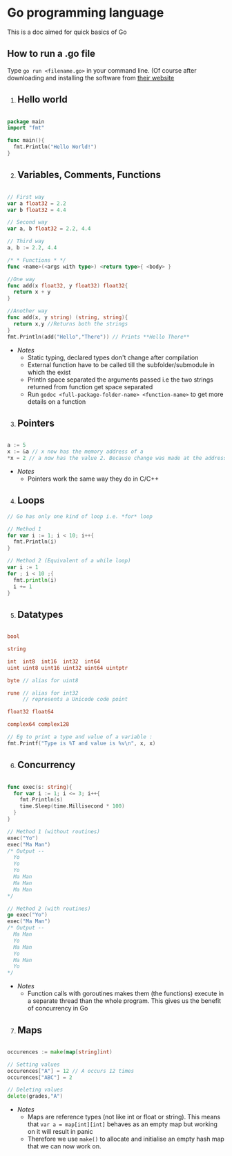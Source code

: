 # Go programming language
This is a doc aimed for quick basics of Go

## How to run a .go file
Type  ```go run <filename.go>``` in your command line. (Of course after downloading and installing the software from [their website](https://www.golang.org)

1. ## Hello world
```go

package main
import "fmt"

func main(){
  fmt.Println("Hello World!")
}
```

2. ## Variables, Comments, Functions
```go

// First way
var a float32 = 2.2
var b float32 = 4.4

// Second way
var a, b float32 = 2.2, 4.4

// Third way
a, b := 2.2, 4.4

/* * Functions * */
func <name>(<args with type>) <return type>{ <body> }

//One way
func add(x float32, y float32) float32{
  return x + y
}

//Another way
func add(x, y string) (string, string){
  return x,y //Returns both the strings
}
fmt.Println(add("Hello","There")) // Prints **Hello There**
```
* *Notes*
    * Static typing, declared types don't change after compilation
    * External function have to be called till the subfolder/submodule in which the exist
    * Println space separated the arguments passed i.e the two strings returned from function get space separated
    * Run ```godoc <full-package-folder-name> <function-name>``` to get more details on a function

3. ## Pointers
```go

a := 5
x := &a // x now has the memory address of a
*x = 2 // a now has the value 2. Because change was made at the address of a
```
* *Notes*
    * Pointers work the same way they do in C/C++

4. ## Loops
```go
// Go has only one kind of loop i.e. *for* loop

// Method 1
for var i := 1; i < 10; i++{
  fmt.Println(i)
}

// Method 2 (Equivalent of a while loop)
var i := 1
for ; i < 10 ;{
  fmt.println(i)
  i += 1
}
```

5. ## Datatypes
```go

bool

string

int  int8  int16  int32  int64
uint uint8 uint16 uint32 uint64 uintptr

byte // alias for uint8

rune // alias for int32
     // represents a Unicode code point

float32 float64

complex64 complex128

// Eg to print a type and value of a variable :
fmt.Printf("Type is %T and value is %v\n", x, x)
```

6. ## Concurrency
```go

func exec(s: string){
  for var i := 1; i <= 3; i++{
    fmt.Println(s)
    time.Sleep(time.Millisecond * 100)
  }
}

// Method 1 (without routines)
exec("Yo")
exec("Ma Man")
/* Output --
  Yo
  Yo
  Yo
  Ma Man
  Ma Man
  Ma Man
*/

// Method 2 (with routines)
go exec("Yo")
exec("Ma Man")
/* Output --
  Ma Man
  Yo
  Ma Man
  Yo
  Ma Man
  Yo
*/
```
* *Notes*
    * Function calls with goroutines makes them (the functions) execute in a separate thread than the whole program. This gives us the benefit of concurrency in Go

7. ## Maps
```go

occurences := make(map[string]int)

// Setting values
occurences["A"] = 12 // A occurs 12 times
occurences["ABC"] = 2

// Deleting values
delete(grades,"A")

```
* *Notes*
    * Maps are reference types (not like int or float or string). This means that ```var a = map[int][int]``` behaves as an empty map but working on it will result in panic
    * Therefore we use ```make()``` to allocate and initialise an empty hash map that we can now work on.
